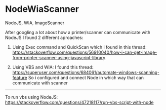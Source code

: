 # NodeWiaScanner
NodeJS, WIA, ImageScanner

After googling a lot about how a printer/scanner can communicate with NodeJS
I found 2 different aproaches:
1. Using Exec command and QuickScan which i found in this thread:
https://stackoverflow.com/questions/56910040/how-i-can-get-image-from-printer-scanner-using-javascript-library

2. Using VBS and WIA:
I found this thread:
https://superuser.com/questions/684061/automate-windows-scanning-feature
So i configured and connect Node in which way that can communicate with scanner

___
To run vbs using NodeJS:
https://stackoverflow.com/questions/47218117/run-vbs-script-with-node
